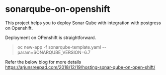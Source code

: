 # sonarqube-on-openshift
This project helps you to deploy Sonar Qube with integration with postgress on Openshift.

Deployment on OPenshift is straightforward.
>oc new-app -f sonarqube-template.yaml --param=SONARQUBE_VERSION=6.7

Refer the below blog for more details
https://arjunsreepad.com/2018/12/19/hosting-sonar-qube-on-open-shift/

